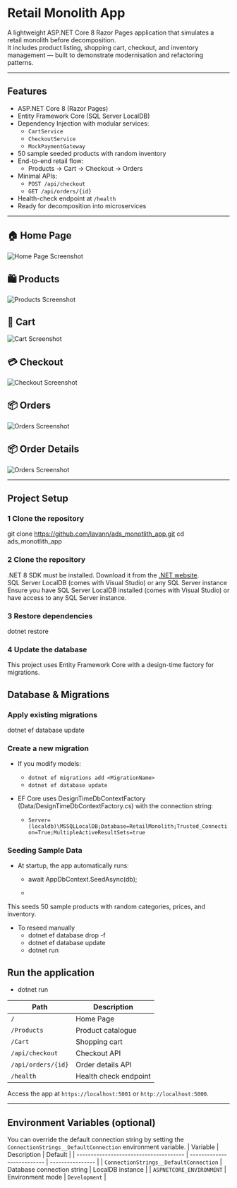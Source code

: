 ﻿# Retail Monolith App

A lightweight ASP.NET Core 8 Razor Pages application that simulates a retail monolith before decomposition.  
It includes product listing, shopping cart, checkout, and inventory management — built to demonstrate modernisation and refactoring patterns.

---

## Features

- ASP.NET Core 8 (Razor Pages)
- Entity Framework Core (SQL Server LocalDB)
- Dependency Injection with modular services:
  - `CartService`
  - `CheckoutService`
  - `MockPaymentGateway`
- 50 sample seeded products with random inventory
- End-to-end retail flow:
  - Products → Cart → Checkout → Orders
- Minimal APIs:
  - `POST /api/checkout`
  - `GET /api/orders/{id}`
- Health-check endpoint at `/health`
- Ready for decomposition into microservices

---

## 🏠 Home Page
![Home Page Screenshot](images/HomePage.jpg)

## 🛍 Products
![Products Screenshot](images/Products.jpg)

## 🧺 Cart
![Cart Screenshot](images/Cart.jpg)

## 💳 Checkout
![Checkout Screenshot](images/Checkout.jpg)

## 📦 Orders
![Orders Screenshot](images/Orders.jpg)

## 📦 Order Details
![Orders Screenshot](images/OrderDetails.jpg)

---

## Project Setup

### 1 Clone the repository


git clone https://github.com/lavann/ads_monotlith_app.git
cd ads_monotlith_app


### 2 Clone the repository
.NET 8 SDK must be installed. Download it from the [.NET website](https://dotnet.microsoft.com/download/dotnet/8.0).	
SQL Server LocalDB (comes with Visual Studio) or any SQL Server instance
Ensure you have SQL Server LocalDB installed (comes with Visual Studio) or have access to any SQL Server instance.

### 3 Restore dependencies
dotnet restore

### 4 Update the database
This project uses Entity Framework Core with a design-time factory for migrations.


##  Database & Migrations

### Apply existing migrations
dotnet ef database update

### Create a new migration

- If you modify models:
	- `dotnet ef migrations add <MigrationName>`
	- `dotnet ef database update`

- EF Core uses DesignTimeDbContextFactory (Data/DesignTimeDbContextFactory.cs)
with the connection string:
	- `Server=(localdb)\MSSQLLocalDB;Database=RetailMonolith;Trusted_Connection=True;MultipleActiveResultSets=true`

### Seeding Sample Data

- At startup, the app automatically runs:
	- await AppDbContext.SeedAsync(db);

	- 
This seeds 50 sample products with random categories, prices, and inventory.

- To reseed manually
	- dotnet ef database drop -f
	- dotnet ef database update
	- dotnet run


## Run the application
- dotnet run

| Path               | Description           |
| ------------------ | --------------------- |
| `/`                | Home Page             |
| `/Products`        | Product catalogue     |
| `/Cart`            | Shopping cart         |
| `/api/checkout`    | Checkout API          |
| `/api/orders/{id}` | Order details API     |
| `/health`          | Health check endpoint |
Access the app at `https://localhost:5001` or `http://localhost:5000`.

---

## Environment Variables (optional)
You can override the default connection string by setting the `ConnectionStrings__DefaultConnection` environment variable.
| Variable                               | Description                | Default          |
| -------------------------------------- | -------------------------- | ---------------- |
| `ConnectionStrings__DefaultConnection` | Database connection string | LocalDB instance |
| `ASPNETCORE_ENVIRONMENT`               | Environment mode           | `Development`    |
